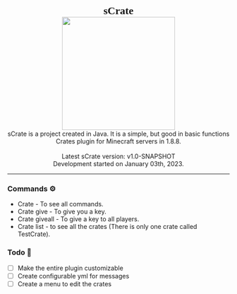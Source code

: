 <p align="center">
    <span style="font-family:Montserrat;font-size: 24px"><b>sCrate</b></span>
    <br>
    <img width="256px" height="256px" src="https://static.vecteezy.com/system/resources/previews/008/489/966/original/retro-red-rose-icon-png.png"logo">
    <br>
    sCrate is a project created in Java. 
    It is a simple, but good in basic functions Crates plugin for Minecraft servers in 1.8.8.
    <br><br>
    Latest sCrate version: v1.0-SNAPSHOT
    <br>
    Development started on January 03th, 2023.
</p>

---

### Commands ⚙️

- Crate - To see all commands.
- Crate give - To give you a key.
- Crate giveall - To give a key to all players.
- Crate list - to see all the crates (There is only one crate called TestCrate).

### Todo 📄

- [ ] Make the entire plugin customizable
- [ ] Create configurable yml for messages
- [ ] Create a menu to edit the crates
